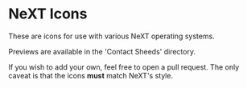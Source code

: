 # NeXT Icons

These are icons for use with various NeXT operating systems.

Previews are available in the 'Contact Sheeds' directory.

If you wish to add your own, feel free to open a pull request.
The only caveat is that the icons **must** match NeXT's style.

